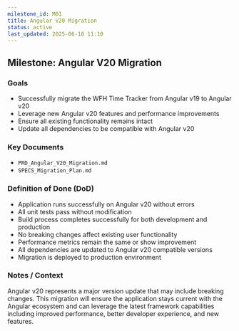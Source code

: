 ```yaml
---
milestone_id: M01
title: Angular V20 Migration
status: active
last_updated: 2025-06-18 11:10
---
```


## Milestone: Angular V20 Migration

### Goals
- Successfully migrate the WFH Time Tracker from Angular v19 to Angular v20
- Leverage new Angular v20 features and performance improvements
- Ensure all existing functionality remains intact
- Update all dependencies to be compatible with Angular v20

### Key Documents

- `PRD_Angular_V20_Migration.md`
- `SPECS_Migration_Plan.md`

### Definition of Done (DoD)
- Application runs successfully on Angular v20 without errors
- All unit tests pass without modification
- Build process completes successfully for both development and production
- No breaking changes affect existing user functionality
- Performance metrics remain the same or show improvement
- All dependencies are updated to Angular v20 compatible versions
- Migration is deployed to production environment

### Notes / Context
Angular v20 represents a major version update that may include breaking changes. This migration will ensure the application stays current with the Angular ecosystem and can leverage the latest framework capabilities including improved performance, better developer experience, and new features.